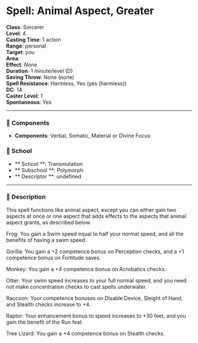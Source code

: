 
# Spell: Animal Aspect, Greater
**Class**: Sorcerer  
**Level**: 4  
**Casting Time**: 1 action  
**Range**: personal  
**Target**: you  
**Area**:   
**Effect**: _None_  
**Duration**: 1 minute/level (D)  
**Saving Throw**: None (none)  
**Spell Resistance**: Harmless, Yes (yes (harmless))  
**DC**: 14  
**Caster Level**: 1  
**Spontaneous**: Yes

---

### 🔮 Components
- **Components**: Verbal, Somatic, Material or Divine Focus

### 🏫 School
- ** School **: Transmutation
- ** Subschool **: Polymorph
- ** Descriptor **: undefined
---

### 📜 Description
This spell functions like animal aspect, except you can either gain two aspects at once or one aspect that adds effects to the aspects that animal aspect grants, as described below.

Frog: You gain a Swim speed equal to half your normal speed, and all the benefits of having a swim speed.

Gorilla: You gain a +2 competence bonus on Perception checks, and a +1 competence bonus on Fortitude saves.

Monkey: You gain a +4 competence bonus on Acrobatics checks.

Otter: Your swim speed increases to your full normal speed, and you need not make concentration checks to cast spells underwater.

Raccoon: Your competence bonuses on Disable Device, Sleight of Hand, and Stealth checks increase to +4.

Raptor: Your enhancement bonus to speed increases to +30 feet, and you gain the benefit of the Run feat.

Tree Lizard: You gain a +4 competence bonus on Stealth checks.
